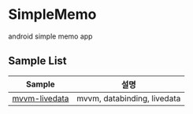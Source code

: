 # SimpleMemo
android simple memo app

## Sample List
| Sample | 설명 |
|---|:---:|
[mvvm-livedata](https://github.com/west153/SimpleMemo/tree/master/mvvm-livedata) | mvvm, databinding, livedata |
